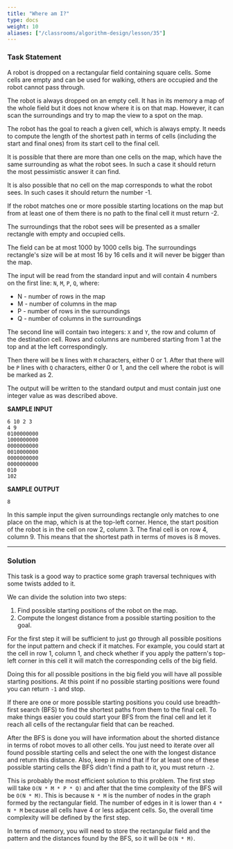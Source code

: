 ```yaml
---
title: "Where am I?"
type: docs
weight: 10
aliases: ["/classrooms/algorithm-design/lesson/35"]
---
```

### Task Statement

A robot is dropped on a rectangular field containing square cells. Some cells are empty and can be used for walking, others are occupied and the robot cannot pass through.

The robot is always dropped on an empty cell. It has in its memory a map of the whole field but it does not know where it is on that map. However, it can scan the surroundings and try to map the view to a spot on the map.

The robot has the goal to reach a given cell, which is always empty. It needs to compute the length of the shortest path in terms of cells (including the start and final ones) from its start cell to the final cell.

It is possible that there are more than one cells on the map, which have the same surrounding as what the robot sees. In such a case it should return the most pessimistic answer it can find.

It is also possible that no cell on the map corresponds to what the robot sees. In such cases it should return the number -1.

If the robot matches one or more possible starting locations on the map but from at least one of them there is no path to the final cell it must return -2.

The surroundings that the robot sees will be presented as a smaller rectangle with empty and occupied cells.

The field can be at most 1000 by 1000 cells big. The surroundings rectangle's size will be at most 16 by 16 cells and it will never be bigger than the map.

The input will be read from the standard input and will contain 4 numbers on the first line: `N`, `M`, `P`, `Q`, where:

* N - number of rows in the map
* M - number of columns in the map
* P - number of rows in the surroundings
* Q - number of columns in the surroundings

The second line will contain two integers: `X` and `Y`, the row and column of the destination cell. Rows and columns are numbered starting from 1 at the top and at the left correspondingly.

Then there will be `N` lines with `M` characters, either 0 or 1. After that there will be `P` lines with `Q` characters, either 0 or 1, and the cell where the robot is will be marked as 2.

The output will be written to the standard output and must contain just one integer value as was described above.

**SAMPLE INPUT**

```
6 10 2 3
4 9
0100000000
1000000000
0000000000
0010000000
0000000000
0000000000
010
102
```

**SAMPLE OUTPUT**

```
8
```

In this sample input the given surroundings rectangle only matches to one place on the map, which is at the top-left corner. Hence, the start position of the robot is in the cell on row 2, column 3. The final cell is on row 4, column 9. This means that the shortest path in terms of moves is 8 moves.

<hr/>

### Solution

This task is a good way to practice some graph traversal techniques with some twists added to it.

We can divide the solution into two steps:

1. Find possible starting positions of the robot on the map.
2. Compute the longest distance from a possible starting position to the goal.

For the first step it will be sufficient to just go through all possible positions for the input pattern and check if it matches. For example, you could start at the cell in row 1, column 1, and check whether if you apply the pattern's top-left corner in this cell it will match the corresponding cells of the big field.

Doing this for all possible positions in the big field you will have all possible starting positions. At this point if no possible starting positions were found you can return `-1` and stop.

If there are one or more possible starting positions you could use breadth-first search (BFS) to find the shortest paths from them to the final cell. To make things easier you could start your BFS from the final cell and let it reach all cells of the rectangular field that can be reached.

After the BFS is done you will have information about the shorted distance in terms of robot moves to all other cells. You just need to iterate over all found possible starting cells and select the one with the longest distance and return this distance. Also, keep in mind that if for at least one of these possible starting cells the BFS didn't find a path to it, you must return `-2`.

This is probably the most efficient solution to this problem. The first step will take `O(N * M * P * Q)` and after that the time complexity of the BFS will be `O(N * M)`. This is because `N * M` is the number of nodes in the graph formed by the rectangular field. The number of edges in it is lower than `4 * N * M` because all cells have 4 or less adjacent cells. So, the overall time complexity will be defined by the first step.

In terms of memory, you will need to store the rectangular field and the pattern and the distances found by the BFS, so it will be `O(N * M)`.
